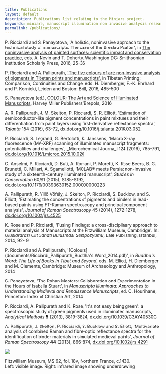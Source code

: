 ```yaml
---
title: Publications
layout: default
description: Publications list relating to the Miniare project.
keywords: miniare, manuscript illumination non invasive analysis research and expertise
permalink: /publications/
---
```


P. Ricciardi and S. Panayotova, 'A holistic, noninvasive approach to the technical study of manuscripts. The case of the Breslau Psalter', in [The noninvasive analysis of painted surfaces: scientific impact and conservation practice](http://opensi.si.edu/index.php/smithsonian/catalog/book/105), eds. A. Nevin and T. Doherty, Washington DC: Smithsonian Institution Scholarly Press, 2016, 25-36

P. Ricciardi and A. Pallipurath, ['The five colours of art: non-invasive analysis of pigments in Tibetan prints and manuscripts'](http://booksandjournals.brillonline.com/content/books/9789004316256), in Tibetan Printing: Comparison, Continuities and Change, eds. H. Diemberger, F.-K. Ehrhard and P. Kornicki, Leiden and Boston: Brill, 2016, 485-500

S. Panayotova (ed.), [COLOUR: The Art and Science of Illuminated Manuscripts](http://www.fitzmuseum.cam.ac.uk/colour/catalogue), Harvey Miller Publishers/Brepols, 2016

A. R. Pallipurath, J. M. Skelton, P. Ricciardi, S. R. Elliott, 'Estimation of semiconductor-like pigment concentrations in paint mixtures and their differentiation from paint layers using first-derivative reflectance spectra', _Talanta_ 154 (2016), 63-72, [dx.doi.org/10.1016/j.talanta.2016.03.052](http://dx.doi.org/10.1016/j.talanta.2016.03.052)

P. Ricciardi, S. Legrand, G. Bertolotti, K. Janssens, 'Macro X-ray fluorescence (MA-XRF) scanning of illuminated manuscript fragments: potentialities and challenges', _Microchemical Journa_l 124 (2016), 785-791, [dx.doi.org/10.1016/j.microc.2015.10.020](http://dx.doi.org/10.1016/j.microc.2015.10.020)

C. Anselmi, P. Ricciardi, D. Buti, A. Romani, P. Moretti, K. Rose Beers, B. G. Brunetti, C. Miliani, A. Sgamellotti, 'MOLAB® meets Persia: non-invasive study of a sixteenth-century illuminated manuscript', _Studies in Conservation_ 60/S1 (2015), S185-S192, [dx.doi.org/10.1179/0039363015Z.000000000223](http://dx.doi.org/10.1179/0039363015Z.000000000223)

A. Pallipurath, R. Villő Vőfély, J. Skelton, P. Ricciardi, S. Bucklow, and S. Elliott, 'Estimating the concentrations of pigments and binders in lead-based paints using FT-Raman spectroscopy and principal component analysis', _Journal of Raman Spectroscopy_ 45 (2014), 1272-1278, [dx.doi.org/10.1002/jrs.4525](http://dx.doi.org/10.1002/jrs.4525)

K. Rose and P. Ricciardi, 'Fusing Findings: a cross-disciplinary approach to material analysis of Manuscripts at the Fitzwilliam Museum, Cambridge'. In: _Uluslararasi Cilt Sanati Bulusmasi Sempozyumu_, Lale Publishing, Istanbul, 2014, 92- 9

P. Ricciardi and A. Pallipurath, '[Colours](documents/Ricciardi_Pallipurath_Buddha's Word_2014.pdf)', in _Buddha's Word: The Life of Books in Tibet and Beyond_, eds. M. Elliott, H. Diemberger and M. Clemente, Cambridge: Museum of Archaeology and Anthropology, 2014

S. Panayotova, 'The Rohan Masters: Collaboration and Experimentation in the Hours of Isabella Stuart', in _Manuscripta Illuminata: Approaches to Understanding Medieval and Renaissance Manuscripts_, ed. C. Hourihane, Princeton: Index of Christian Art, 2014

P. Ricciardi, A. Pallipurath and K. Rose, 'It's not easy being green': a spectroscopic study of green pigments used in illuminated manuscripts, _Analytical Methods_ **5** (2013), 3819-3824, [dx.doi.org/10.1039/C3AY40530C](http://dx.doi.org/10.1039/C3AY40530C)

A. Pallipurath, J. Skelton, P. Ricciardi, S. Bucklow and S. Elliott, 'Multivariate analysis of combined Raman and fibre-optic reflectance spectra for the identification of binder materials in simulated medieval paints', _Journal of Raman Spectroscopy_ **44** (2013), 866-874, [dx.doi.org/10.1002/jrs.4291](http://dx.doi.org/10.1002/jrs.4291)

![]({{site.baseurl}}/images/MS62_visIR.jpg)

Fitzwilliam Museum, MS 62, fol. 18v, Northern France, c.1430.  
Left: visible image. Right: infrared image showing underdrawing
